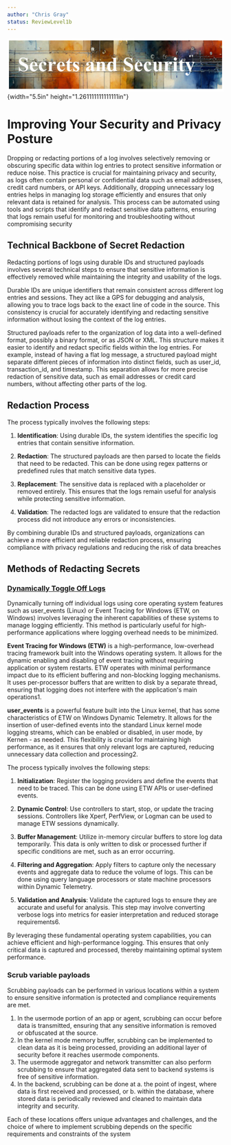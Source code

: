 ```yaml
---
author: "Chris Gray"
status: ReviewLevel1b
---
```


![image](../orig_media/RedactingSecrets.banner.png){width="5.5in"
height="1.261111111111111in"}


# Improving Your Security and Privacy Posture

Dropping or redacting portions of a log involves selectively removing or
obscuring specific data within log entries to protect sensitive
information or reduce noise. This practice is crucial for maintaining
privacy and security, as logs often contain personal or confidential
data such as email addresses, credit card numbers, or API keys.
Additionally, dropping unnecessary log entries helps in managing log
storage efficiently and ensures that only relevant data is retained for
analysis. This process can be automated using tools and scripts that
identify and redact sensitive data patterns, ensuring that logs remain
useful for monitoring and troubleshooting without compromising security

## Technical Backbone of Secret Redaction

Redacting portions of logs using durable IDs and structured payloads
involves several technical steps to ensure that sensitive information is
effectively removed while maintaining the integrity and usability of the
logs.

Durable IDs are unique identifiers that remain consistent across
different log entries and sessions. They act like a GPS for debugging
and analysis, allowing you to trace logs back to the exact line of code
in the source. This consistency is crucial for accurately identifying
and redacting sensitive information without losing the context of the
log entries.

Structured payloads refer to the organization of log data into a
well-defined format, possibly a binary format, or as JSON or XML. This
structure makes it easier to identify and redact specific fields within
the log entries. For example, instead of having a flat log message, a
structured payload might separate different pieces of information into
distinct fields, such as user_id, transaction_id, and timestamp. This
separation allows for more precise redaction of sensitive data, such as
email addresses or credit card numbers, without affecting other parts of
the log.

## Redaction Process

The process typically involves the following steps:

1.  **Identification**: Using durable IDs, the system identifies the
    specific log entries that contain sensitive information.

2.  **Redaction**: The structured payloads are then parsed to locate the
    fields that need to be redacted. This can be done using regex
    patterns or predefined rules that match sensitive data types.

3.  **Replacement**: The sensitive data is replaced with a placeholder
    or removed entirely. This ensures that the logs remain useful for
    analysis while protecting sensitive information.

4.  **Validation**: The redacted logs are validated to ensure that the
    redaction process did not introduce any errors or inconsistencies.

By combining durable IDs and structured payloads, organizations can
achieve a more efficient and reliable redaction process, ensuring
compliance with privacy regulations and reducing the risk of data
breaches

## Methods of Redacting Secrets

### [Dynamically Toggle Off Logs](./PositionPaper.DynamicallyToggleLogs.document.md)

Dynamically turning off individual logs using core operating system
features such as user_events (Linux) or Event Tracing for Windows (ETW,
on Windows) involves leveraging the inherent capabilities of these
systems to manage logging efficiently. This method is particularly
useful for high-performance applications where logging overhead needs to
be minimized.

**Event Tracing for Windows (ETW)** is a high-performance, low-overhead
tracing framework built into the Windows operating system. It allows for
the dynamic enabling and disabling of event tracing without requiring
application or system restarts. ETW operates with minimal performance
impact due to its efficient buffering and non-blocking logging
mechanisms. It uses per-processor buffers that are written to disk by a
separate thread, ensuring that logging does not interfere with the
application's main operations1.

**user_events** is a powerful feature built into the Linux kernel, that
has some characteristics of ETW on Windows Dynamic Telemetry. It allows
for the insertion of user-defined events into the standard Linux kernel
mode logging streams, which can be enabled or disabled, in user mode, by
Kernen - as needed. This flexibility is crucial for maintaining high
performance, as it ensures that only relevant logs are captured,
reducing unnecessary data collection and processing2.

The process typically involves the following steps:

1.  **Initialization**: Register the logging providers and define the
    events that need to be traced. This can be done using ETW APIs or
    user-defined events.

2.  **Dynamic Control**: Use controllers to start, stop, or update the
    tracing sessions. Controllers like Xperf, PerfView, or Logman can be
    used to manage ETW sessions dynamically.

3.  **Buffer Management**: Utilize in-memory circular buffers to store
    log data temporarily. This data is only written to disk or processed
    further if specific conditions are met, such as an error occurring.

4.  **Filtering and Aggregation**: Apply filters to capture only the
    necessary events and aggregate data to reduce the volume of logs.
    This can be done using query language processors or state machine
    processors within Dynamic Telemetry.

5.  **Validation and Analysis**: Validate the captured logs to ensure
    they are accurate and useful for analysis. This step may involve
    converting verbose logs into metrics for easier interpretation and
    reduced storage requirements6.

By leveraging these fundamental operating system capabilities, you can
achieve efficient and high-performance logging. This ensures that only
critical data is captured and processed, thereby maintaining optimal
system performance.

### Scrub variable payloads

Scrubbing payloads can be performed in various locations within a system
to ensure sensitive information is protected and compliance requirements
are met.

1.  In the usermode portion of an app or agent, scrubbing can occur
    before data is transmitted, ensuring that any sensitive information
    is removed or obfuscated at the source.
2.  In the kernel mode memory buffer, scrubbing can be implemented to
    clean data as it is being processed, providing an additional layer
    of security before it reaches usermode components.
3.  The usermode aggregator and network transmitter can also perform
    scrubbing to ensure that aggregated data sent to backend systems is
    free of sensitive information.
4.  In the backend, scrubbing can be done at
    a.  the point of ingest, where data is first received and processed,
        or
    b.  within the database, where stored data is periodically reviewed
        and cleaned to maintain data integrity and security.

Each of these locations offers unique advantages and challenges, and the
choice of where to implement scrubbing depends on the specific
requirements and constraints of the system

